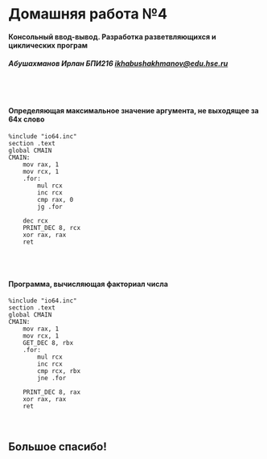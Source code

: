 # Домашняя работа №4
#### Консольный ввод-вывод. Разработка разветвляющихся и циклических програм
##### Абушахманов Ирлан БПИ216 <ikhabushakhmanov@edu.hse.ru>

<br>
<br>

#### Определяющая максимальное значение аргумента, не выходящее за 64x слово

```assembly
%include "io64.inc"
section .text
global CMAIN
CMAIN:
    mov rax, 1
    mov rcx, 1
    .for:
        mul rcx
        inc rcx
        cmp rax, 0
        jg .for
    
    dec rcx
    PRINT_DEC 8, rcx
    xor rax, rax
    ret
```
<br>
<br>

#### Программа, вычисляющая факториал числа

```assembly
%include "io64.inc"
section .text
global CMAIN
CMAIN:
    mov rax, 1
    mov rcx, 1
    GET_DEC 8, rbx
    .for:
        mul rcx
        inc rcx
        cmp rcx, rbx
        jne .for
    
    PRINT_DEC 8, rax
    xor rax, rax
    ret
```


<br>

## Большое спасибо!
